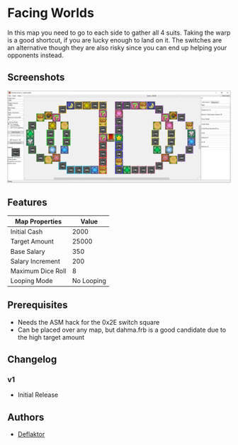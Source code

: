 # Facing Worlds

In this map you need to go to each side to gather all 4 suits. Taking the warp is a good shortcut, if you are lucky enough to land on it. The switches are an alternative though they are also risky since you can end up helping your opponents instead.

## Screenshots

![facing-worlds.frb](facing-worlds.png)

## Features

| Map Properties    | Value      |
| ----------------- | ---------- |
| Initial Cash      | 2000       |
| Target Amount     | 25000      | 
| Base Salary       | 350        | 
| Salary Increment  | 200        | 
| Maximum Dice Roll | 8          | 
| Looping Mode      | No Looping | 

## Prerequisites

- Needs the ASM hack for the 0x2E switch square
- Can be placed over any map, but dahma.frb is a good candidate due to the high target amount

## Changelog

### v1
- Initial Release

## Authors

- [Deflaktor](https://github.com/Deflaktor)